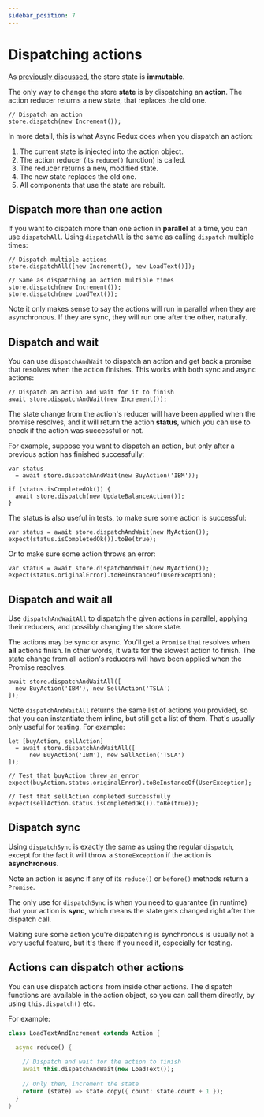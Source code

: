 ```yaml
---
sidebar_position: 7
---
```


# Dispatching actions

As [previously discussed](./store-and-state#immutable-state), the store state is **immutable**.

The only way to change the store **state** is by dispatching an **action**.
The action reducer returns a new state, that replaces the old one.

```tsx
// Dispatch an action
store.dispatch(new Increment());
```

In more detail, this is what Async Redux does when you dispatch an action:

1. The current state is injected into the action object.
2. The action reducer (its `reduce()` function) is called.
3. The reducer returns a new, modified state.
4. The new state replaces the old one.
5. All components that use the state are rebuilt.

## Dispatch more than one action

If you want to dispatch more than one action in **parallel** at a time, you can use `dispatchAll`.
Using `dispatchAll` is the same as calling `dispatch` multiple times:

```tsx
// Dispatch multiple actions
store.dispatchAll([new Increment(), new LoadText()]);

// Same as dispatching an action multiple times
store.dispatch(new Increment());
store.dispatch(new LoadText());
```

Note it only makes sense to say the actions will run in parallel when they are asynchronous.
If they are sync, they will run one after the other, naturally.

## Dispatch and wait

You can use `dispatchAndWait` to dispatch an action and get back a promise that resolves when the
action finishes. This works with both sync and async actions:

```tsx
// Dispatch an action and wait for it to finish
await store.dispatchAndWait(new Increment());
```

The state change from the action's reducer will have been applied when the promise
resolves, and it will return the action **status**,
which you can use to check if the action was successful or not.

For example, suppose you want to dispatch an action,
but only after a previous action has finished successfully:

```tsx
var status 
  = await store.dispatchAndWait(new BuyAction('IBM'));

if (status.isCompletedOk()) {
  await store.dispatch(new UpdateBalanceAction());
}
```

The status is also useful in tests, to make sure some action is successful:

```tsx
var status = await store.dispatchAndWait(new MyAction());
expect(status.isCompletedOk()).toBe(true);
```

Or to make sure some action throws an error:

```tsx
var status = await store.dispatchAndWait(new MyAction());
expect(status.originalError).toBeInstanceOf(UserException);
```

## Dispatch and wait all

Use `dispatchAndWaitAll` to dispatch the given actions in parallel, applying their reducers,
and possibly changing the store state.

The actions may be sync or async. You'll get a `Promise` that resolves when **all** actions finish.
In other words, it waits for the slowest action to finish.
The state change from all action's reducers will have been applied when the Promise resolves.

```tsx
await store.dispatchAndWaitAll([
  new BuyAction('IBM'), new SellAction('TSLA')
]);
```

Note `dispatchAndWaitAll` returns the same list of actions you provided,
so that you can instantiate them inline, but still get a list of them.
That's usually only useful for testing. For example:

```tsx
let [buyAction, sellAction] 
  = await store.dispatchAndWaitAll([
      new BuyAction('IBM'), new SellAction('TSLA')
]);

// Test that buyAction threw an error 
expect(buyAction.status.originalError).toBeInstanceOf(UserException);

// Test that sellAction completed successfully 
expect(sellAction.status.isCompletedOk()).toBe(true)); 
```

## Dispatch sync

Using `dispatchSync` is exactly the same as using the regular `dispatch`,
except for the fact it will throw a `StoreException` if the action is **asynchronous**.

Note an action is async if any of its `reduce()` or `before()` methods return a `Promise`.

The only use for `dispatchSync` is when you need to guarantee (in runtime) that your
action is **sync**, which means the state gets changed right after the dispatch call.

Making sure some action you're dispatching is synchronous is usually not a very useful feature,
but it's there if you need it, especially for testing.
             
## Actions can dispatch other actions

You can use dispatch actions from inside other actions. The dispatch functions are available
in the action object, so you can call them directly, by using `this.dispatch()` etc.

For example:

```dart
class LoadTextAndIncrement extends Action {

  async reduce() {
  
    // Dispatch and wait for the action to finish   
    await this.dispatchAndWait(new LoadText());
    
    // Only then, increment the state
    return (state) => state.copy({ count: state.count + 1 });  
  }
}
```
